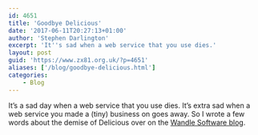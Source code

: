 ```yaml
---
id: 4651
title: 'Goodbye Delicious'
date: '2017-06-11T20:27:13+01:00'
author: 'Stephen Darlington'
excerpt: 'It''s sad when a web service that you use dies.'
layout: post
guid: 'https://www.zx81.org.uk/?p=4651'
aliases: ['/blog/goodbye-delicious.html']
categories:
    - Blog
---
```


It’s a sad day when a web service that you use dies. It’s extra sad when a web service you made a (tiny) business on goes away. So I wrote a few words about the demise of Delicious over on the [Wandle Software blog](https://www.wandlesoftware.com/2017/06/goodbye-delicious.html).